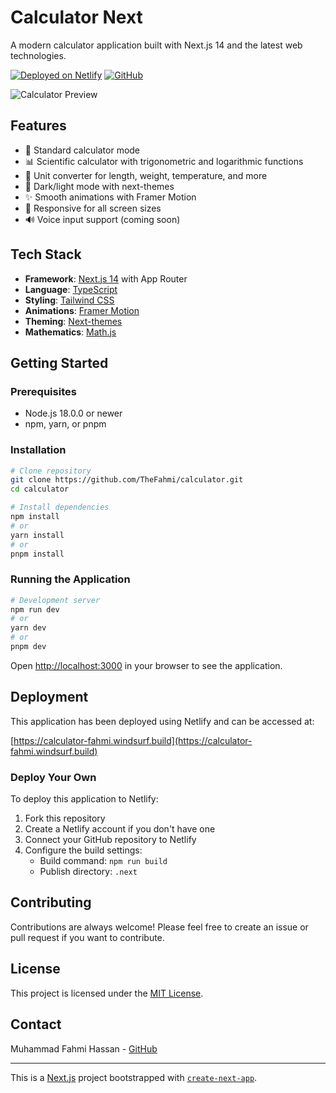 # Calculator Next

A modern calculator application built with Next.js 14 and the latest web technologies.

[![Deployed on Netlify](https://img.shields.io/badge/Netlify-Deployed-success)](https://calculator-fahmi.windsurf.build)
[![GitHub](https://img.shields.io/github/license/TheFahmi/calculator)](https://github.com/TheFahmi/calculator)

![Calculator Preview](public/calculator-preview.png)

## Features

- 🧮 Standard calculator mode
- 📊 Scientific calculator with trigonometric and logarithmic functions
- 🔄 Unit converter for length, weight, temperature, and more
- 🌙 Dark/light mode with next-themes
- ✨ Smooth animations with Framer Motion
- 📱 Responsive for all screen sizes
- 🔊 Voice input support (coming soon)

## Tech Stack

- **Framework**: [Next.js 14](https://nextjs.org/) with App Router
- **Language**: [TypeScript](https://www.typescriptlang.org/)
- **Styling**: [Tailwind CSS](https://tailwindcss.com/)
- **Animations**: [Framer Motion](https://www.framer.com/motion/)
- **Theming**: [Next-themes](https://github.com/pacocoursey/next-themes)
- **Mathematics**: [Math.js](https://mathjs.org/)

## Getting Started

### Prerequisites

- Node.js 18.0.0 or newer
- npm, yarn, or pnpm

### Installation

```bash
# Clone repository
git clone https://github.com/TheFahmi/calculator.git
cd calculator

# Install dependencies
npm install
# or
yarn install
# or
pnpm install
```

### Running the Application

```bash
# Development server
npm run dev
# or
yarn dev
# or
pnpm dev
```

Open [http://localhost:3000](http://localhost:3000) in your browser to see the application.

## Deployment

This application has been deployed using Netlify and can be accessed at:

[https://calculator-fahmi.windsurf.build](https://calculator-fahmi.windsurf.build)

### Deploy Your Own

To deploy this application to Netlify:

1. Fork this repository
2. Create a Netlify account if you don't have one
3. Connect your GitHub repository to Netlify
4. Configure the build settings:
   - Build command: `npm run build`
   - Publish directory: `.next`

## Contributing

Contributions are always welcome! Please feel free to create an issue or pull request if you want to contribute.

## License

This project is licensed under the [MIT License](LICENSE).

## Contact

Muhammad Fahmi Hassan - [GitHub](https://github.com/TheFahmi)

---

This is a [Next.js](https://nextjs.org) project bootstrapped with [`create-next-app`](https://nextjs.org/docs/app/api-reference/cli/create-next-app).
